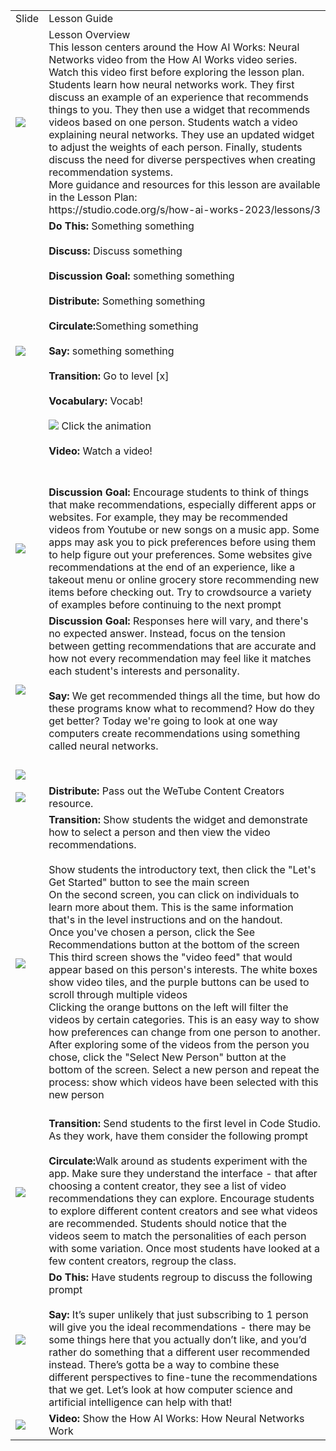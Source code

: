 <html><head><title>Slides and Notes</title></head><body><table><tr><td>Slide</td><td>Lesson Guide</td></tr><tr><td><img src="https://dancodedotorg.github.io/testing-slides/undefined"></td><td>Lesson Overview<br />This lesson centers around the How AI Works: Neural Networks video from the How AI Works video series. Watch this video first before exploring the lesson plan.<br />Students learn how neural networks work. They first discuss an example of an experience that recommends things to you. They then use a widget that recommends videos based on one person. Students watch a video explaining neural networks. They use an updated widget to adjust the weights of each person. Finally, students discuss the need for diverse perspectives when creating recommendation systems.<br />More guidance and resources for this lesson are available in the Lesson Plan:<br />https://studio.code.org/s/how-ai-works-2023/lessons/3 <br /></td></tr><tr><td><img src="https://dancodedotorg.github.io/testing-slides/undefined"></td><td><i class="fa fa-check-square-o" aria-hidden="true"></i> <strong>Do This:</strong> Something something<br /><br /><i class="fa fa-comments" aria-hidden="true"></i> <strong>Discuss:</strong> Discuss something<br /><br /><i class="fa fa-lightbulb-o" aria-hidden="true"></i> <strong>Discussion Goal:</strong> something something<br /><br /><i class="fa fa-file-text-o" aria-hidden="true"></i> <strong>Distribute:</strong> Something something<br /><br /><i class="fa fa-refresh" aria-hidden="true"></i> <strong>Circulate:</strong>Something something<br /><br /><i class="fa fa-microphone" aria-hidden="true"></i> <strong>Say:</strong> something something<br /><br /><i class="fa fa-desktop" aria-hidden="true"></i> <strong>Transition:</strong> Go to level [x]<br /><br /><i class="fa fa-pencil" aria-hidden="true"></i> <strong>Vocabulary:</strong> Vocab!<br /><br /><img src="https://curriculum.code.org/media/uploads/animation.png" /> Click the animation<br /><br /><i class="fa fa-video-camera" aria-hidden="true"></i> <strong>Video:</strong> Watch a video!<br /><br /><br /></td></tr><tr><td><img src="https://dancodedotorg.github.io/testing-slides/undefined"></td><td><i class="fa fa-lightbulb-o" aria-hidden="true"></i> <strong>Discussion Goal:</strong> Encourage students to think of things that make recommendations, especially different apps or websites. For example, they may be recommended videos from Youtube or new songs on a music app. Some apps may ask you to pick preferences before using them to help figure out your preferences. Some websites give recommendations at the end of an experience, like a takeout menu or online grocery store recommending new items before checking out. Try to crowdsource a variety of examples before continuing to the next prompt<br /></td></tr><tr><td><img src="https://dancodedotorg.github.io/testing-slides/undefined"></td><td><i class="fa fa-lightbulb-o" aria-hidden="true"></i> <strong>Discussion Goal:</strong> Responses here will vary, and there's no expected answer. Instead, focus on the tension between getting recommendations that are accurate and how not every recommendation may feel like it matches each student's interests and personality.<br /><br /><i class="fa fa-microphone" aria-hidden="true"></i> <strong>Say:</strong> We get recommended things all the time, but how do these programs know what to recommend? How do they get better? Today we're going to look at one way computers create recommendations using something called neural networks.<br /><br /></td></tr><tr><td><img src="https://dancodedotorg.github.io/testing-slides/undefined"></td><td><br /></td></tr><tr><td><img src="https://dancodedotorg.github.io/testing-slides/undefined"></td><td><i class="fa fa-file-text-o" aria-hidden="true"></i> <strong>Distribute:</strong> Pass out the WeTube Content Creators resource.<br /></td></tr><tr><td><img src="https://dancodedotorg.github.io/testing-slides/undefined"></td><td><i class="fa fa-desktop" aria-hidden="true"></i> <strong>Transition:</strong> Show students the widget and demonstrate how to select a person and then view the video recommendations.<br /><br />Show students the introductory text, then click the "Let's Get Started" button to see the main screen<br />On the second screen, you can click on individuals to learn more about them. This is the same information that's in the level instructions and on the handout.<br />Once you've chosen a person, click the See Recommendations button at the bottom of the screen<br />This third screen shows the "video feed" that would appear based on this person's interests. The white boxes show video tiles, and the purple buttons can be used to scroll through multiple videos<br />Clicking the orange buttons on the left will filter the videos by certain categories. This is an easy way to show how preferences can change from one person to another.<br />After exploring some of the videos from the person you chose, click the "Select New Person" button at the bottom of the screen. Select a new person and repeat the process: show which videos have been selected with this new person<br /><br /></td></tr><tr><td><img src="https://dancodedotorg.github.io/testing-slides/undefined"></td><td><i class="fa fa-desktop" aria-hidden="true"></i> <strong>Transition:</strong> Send students to the first level in Code Studio. As they work, have them consider the following prompt<br /><br /><i class="fa fa-refresh" aria-hidden="true"></i> <strong>Circulate:</strong>Walk around as students experiment with the app. Make sure they understand the interface - that after choosing a content creator, they see a list of video recommendations they can explore. Encourage students to explore different content creators and see what videos are recommended. Students should notice that the videos seem to match the personalities of each person with some variation. Once most students have looked at a few content creators, regroup the class.<br /></td></tr><tr><td><img src="https://dancodedotorg.github.io/testing-slides/undefined"></td><td><i class="fa fa-check-square-o" aria-hidden="true"></i> <strong>Do This:</strong> Have students regroup to discuss the following prompt<br /><br /><i class="fa fa-microphone" aria-hidden="true"></i> <strong>Say:</strong> It’s super unlikely that just subscribing to 1 person will give you the ideal recommendations - there may be some things here that you actually don’t like, and you’d rather do something that a different user recommended instead. There’s gotta be a way to combine these different perspectives to fine-tune the recommendations that we get. Let’s look at how computer science and artificial intelligence can help with that!<br /></td></tr><tr><td><img src="https://dancodedotorg.github.io/testing-slides/undefined"></td><td><i class="fa fa-video-camera" aria-hidden="true"></i> <strong>Video:</strong> Show the How AI Works: How Neural Networks Work<br /></td></tr></table></body></html>